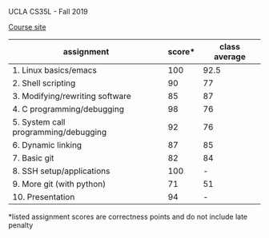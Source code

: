 UCLA CS35L - Fall 2019

[Course site](https://web.cs.ucla.edu/classes/fall19/cs35L/)

|assignment|score*|class average|
|----------|-----|---------|
|1. Linux basics/emacs|100|92.5|
|2. Shell scripting|90|77|
|3. Modifying/rewriting software|85|87|
|4. C programming/debugging|98|76|
|5. System call programming/debugging|92|76|
|6. Dynamic linking|87|85|
|7. Basic git|82|84|
|8. SSH setup/applications|100|-|
|9. More git (with python)|71|51|
|10. Presentation|94|-|

*listed assignment scores are correctness points and do not include late penalty

